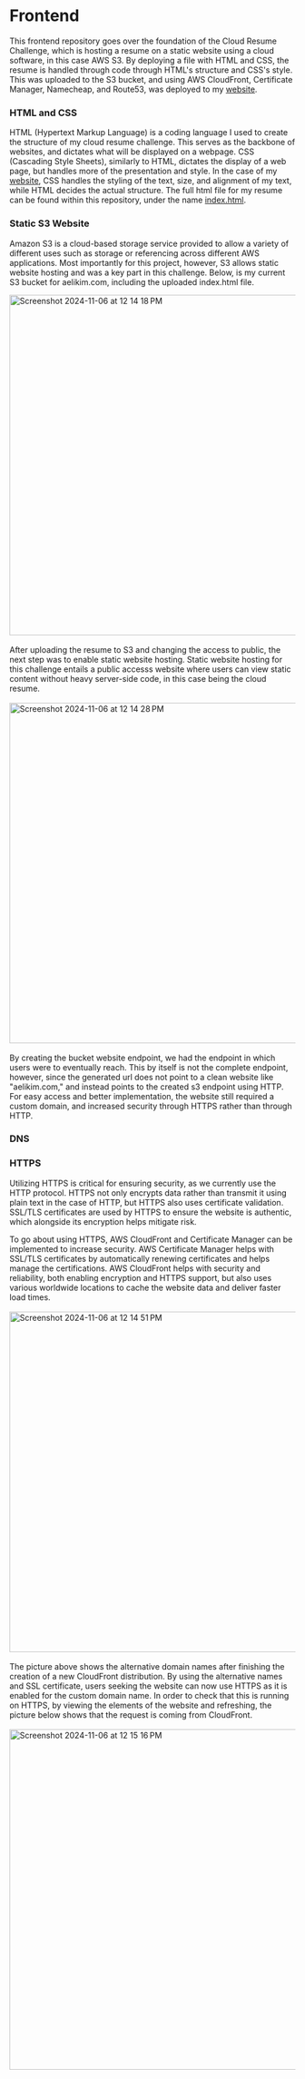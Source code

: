 # Frontend
This frontend repository goes over the foundation of the Cloud Resume Challenge, which is hosting a resume on a static website using a cloud software, in this case AWS S3. By deploying a file with HTML and CSS, the resume is handled through code through HTML's structure and CSS's style. This was uploaded to the S3 bucket, and using AWS CloudFront, Certificate Manager, Namecheap, and Route53, was deployed to my [website](https://www.aelikim.com). 

### HTML and CSS

HTML (Hypertext Markup Language) is a coding language I used to create the structure of my cloud resume challenge. This serves as the backbone of websites, and dictates what will be displayed on a webpage. CSS (Cascading Style Sheets), similarly to HTML, dictates the display of a web page, but handles more of the presentation and style. In the case of my [website](https://www.aelikim.com), CSS handles the styling of the text, size, and alignment of my text, while HTML decides the actual structure. The full html file for my resume can be found within this repository, under the name [index.html](https://github.com/Uyu2/Frontend/blob/8109766f7f4d52137aa295cc66cd6d56ee88240b/index.html).

### Static S3 Website

Amazon S3 is a cloud-based storage service provided to allow a variety of different uses such as storage or referencing across different AWS applications. Most importantly for this project, however, S3 allows static website hosting and was a key part in this challenge. Below, is my current S3 bucket for aelikim.com, including the uploaded index.html file.

<img width="600" alt="Screenshot 2024-11-06 at 12 14 18 PM" src="https://github.com/user-attachments/assets/033a8813-c7f4-4201-a700-d2b931e9e016">
<br><br>
After uploading the resume to S3 and changing the access to public, the next step was to enable static website hosting. Static website hosting for this challenge entails a public accesss website where users can view static content without heavy server-side code, in this case being the cloud resume. 
<br><br>
<img width="600" alt="Screenshot 2024-11-06 at 12 14 28 PM" src="https://github.com/user-attachments/assets/07c7a9fa-97db-4a97-abaa-331006f81529">
<br><br>
By creating the bucket website endpoint, we had the endpoint in which users were to eventually reach. This by itself is not the complete endpoint, however, since the generated url does not point to a clean website like "aelikim.com," and instead points to the created s3 endpoint using HTTP. For easy access and better implementation, the website still required a custom domain, and increased security through HTTPS rather than through HTTP.

### DNS



### HTTPS

Utilizing HTTPS is critical for ensuring security, as we currently use the HTTP protocol. HTTPS not only encrypts data rather than transmit it using plain text in the case of HTTP, but HTTPS also uses certificate validation. SSL/TLS certificates are used by HTTPS to ensure the website is authentic, which alongside its encryption helps mitigate risk.

To go about using HTTPS, AWS CloudFront and Certificate Manager can be implemented to increase security. AWS Certificate Manager helps with SSL/TLS certificates by automatically renewing certificates and helps manage the certifications. AWS CloudFront helps with security and reliability, both enabling encryption and HTTPS support, but also uses various worldwide locations to cache the website data and deliver faster load times. 
<br><br>
<img width="600" alt="Screenshot 2024-11-06 at 12 14 51 PM" src="https://github.com/user-attachments/assets/e7a1319d-af9c-463d-81f0-8eeca0601de8">
<br><br>
The picture above shows the alternative domain names after finishing the creation of a new CloudFront distribution. By using the alternative names and SSL certificate, users seeking the website can now use HTTPS as it is enabled for the custom domain name. In order to check that this is running on HTTPS, by viewing the elements of the website and refreshing, the picture below shows that the request is coming from CloudFront.
<br><br>
<img width="600" alt="Screenshot 2024-11-06 at 12 15 16 PM" src="https://github.com/user-attachments/assets/2738fe41-7737-4064-bc6e-a4366b81c028">
<br><br>
